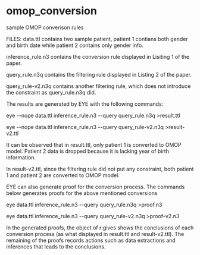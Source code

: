 # omop_conversion
sample OMOP converison rules

FILES:
data.ttl contains two sample patient, patient 1 contians  both gender and birth date while patient 2 contains only gender info.

inference_rule.n3 contains the conversion rule displayed in Lisiting 1 of the paper.

query_rule.n3q contains the filtering rule displayed in Listing 2 of the paper.

query_rule-v2.n3q contains another filtering rule, which does not introduce the constraint as query_rule.n3q did.


The results are generated by EYE with the following commands:

eye --nope data.ttl inference_rule.n3 --query query_rule.n3q >result.ttl

eye --nope data.ttl inference_rule.n3 --query query_rule-v2.n3q >result-v2.ttl

It can be observed that in result.ttl, only patient 1 is converted to OMOP model. Patient 2 data is dropped because it is lacking year of birth information.

In result-v2.ttl, since the filtering rule did not put any constraint, both patient 1 and patient 2 are converted to OMOP model.


EYE can also generate proof for the conversion process.
The commands below generates proofs for the above mentioned conversions

eye data.ttl inference_rule.n3 --query query_rule.n3q >proof.n3

eye data.ttl inference_rule.n3 --query query_rule-v2.n3q >proof-v2.n3

In the generated proofs, the object of r:gives shows the conclusions of each conversion process (as what displayed in result.ttl and result-v2.ttl).
The remaining of the proofs records actions such as data extractions and inferences that leads to the conclusions.
